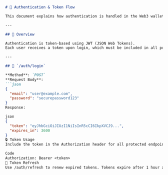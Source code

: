 ```markdown
# 🔐 Authentication & Token Flow

This document explains how authentication is handled in the Web3 wallet API.

---

## 🧠 Overview

Authentication is token-based using JWT (JSON Web Tokens).  
Each user receives a token upon login, which must be included in all protected requests.

---

## 🔑 `/auth/login`

**Method**: `POST`  
**Request Body**:
```json
{
  "email": "user@example.com",
  "password": "securepassword123"
}
Response:

json
{
  "token": "eyJhbGciOiJIUzI1NiIsInR5cCI6IkpXVCJ9...",
  "expires_in": 3600
}
🔒 Token Usage
Include the token in the Authorization header for all protected endpoints:

Code
Authorization: Bearer <token>
🔁 Token Refresh
Use /auth/refresh to renew expired tokens. Tokens expire after 1 hour and must be refreshed to maintain session continuity.
